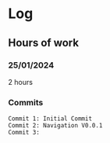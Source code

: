 # Log
## Hours of work
### 25/01/2024
2 hours
### Commits
```
Commit 1: Initial Commit
Commit 2: Navigation V0.0.1
Commit 3: 
```